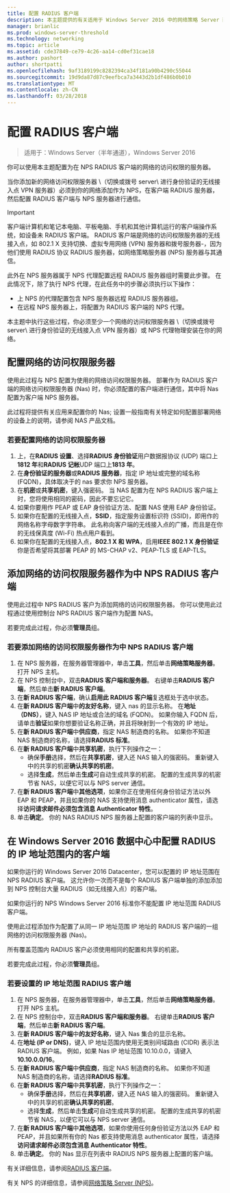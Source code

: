 ```yaml
---
title: 配置 RADIUS 客户端
description: 本主题提供的有关适用于 Windows Server 2016 中的网络策略 Server 配置 RADIUS 客户端的信息。
manager: brianlic
ms.prod: windows-server-threshold
ms.technology: networking
ms.topic: article
ms.assetid: cde37849-ce79-4c26-aa14-cd0ef31cae18
ms.author: pashort
author: shortpatti
ms.openlocfilehash: 9af3189199c8282394ca34f181a90b4290c55044
ms.sourcegitcommit: 19d9da87d87c9eefbca7a3443d2b1df486b0b010
ms.translationtype: MT
ms.contentlocale: zh-CN
ms.lasthandoff: 03/28/2018
---
```

# <a name="configure-radius-clients"></a>配置 RADIUS 客户端

>适用于：Windows Server（半年通道），Windows Server 2016

你可以使用本主题配置为在 NPS RADIUS 客户端的网络的访问权限的服务器。

当你添加新的网络访问权限服务器 \（切换或拨号 server\ 进行身份验证的无线接入点 VPN 服务器）必须到你的网络添加作为 NPS，在客户端 RADIUS 服务器，然后配置 RADIUS 客户端与 NPS 服务器进行通信。

>[!IMPORTANT]
>客户端计算机和笔记本电脑、平板电脑、手机和其他计算机运行的客户端操作系统，如设备未 RADIUS 客户端。 RADIUS 客户端是网络的访问权限服务器的无线接入点，如 802.1 X 支持切换、虚拟专用网络 (VPN) 服务器和拨号服务器-，因为他们使用 RADIUS 协议 RADIUS 服务器，如网络策略服务器 \(NPS\) 服务器与其通信。

此外在 NPS 服务器属于 NPS 代理配置远程 RADIUS 服务器组时需要此步骤。 在此情况下，除了执行 NPS 代理，在此任务中的步骤必须执行以下操作：

- 上 NPS 的代理配置包含 NPS 服务器远程 RADIUS 服务器组。
- 在远程 NPS 服务器上，将配置为 RADIUS 客户端的 NPS 代理。

本主题中执行这些过程，你必须至少一个网络的访问权限服务器 \（切换或拨号 server\ 进行身份验证的无线接入点 VPN 服务器）或 NPS 代理物理安装在你的网络。

## <a name="configure-the-network-access-server"></a>配置网络的访问权限服务器

使用此过程与 NPS 配置为使用的网络访问权限服务器。 部署作为 RADIUS 客户端的网络访问权限服务器 (Nas) 时，你必须配置的客户端进行通信，其中将 Nas 配置为客户端 NPS 服务器。

此过程将提供有关应用来配置你的 Nas; 设置一般指南有关特定如何配置部署网络的设备上的说明，请参阅 NAS 产品文档。

### <a name="to-configure-the-network-access-server"></a>若要配置网络的访问权限服务器

1. 上，在**RADIUS 设置**、选择**RADIUS 身份验证**用户数据报协议 (UDP) 端口上**1812 年**和**RADIUS 记帐**UDP 端口上**1813 年**。
2. 在**身份验证的服务器**或**RADIUS 服务器**，指定 IP 地址或完整的域名称 (FQDN)，具体取决于的 nas 要求你 NPS 服务器。 
3. 在**机密**或**共享机密**，键入强密码。 当 NAS 配置为在 NPS RADIUS 客户端上时，您将使用相同的密码，因此不要忘记它。
4. 如果你要用作 PEAP 或 EAP 身份验证方法、配置 NAS 使用 EAP 身份验证。
5. 如果你在配置的无线接入点，**SSID**，指定服务设置标识符 \(SSID\)，即用作的网络名称字母数字字符串。 此名称向客户端的无线接入点的广播，而且是在你的无线保真度 \(Wi-Fi\) 热点用户看到。
6. 如果你在配置的无线接入点，**802.1 X 和 WPA**，启用**IEEE 802.1 X 身份验证**你是否希望将其部署 PEAP 的 MS-CHAP v2、PEAP-TLS 或 EAP-TLS。

## <a name="add-the-network-access-server-as-a-radius-client-in-nps"></a>添加网络的访问权限服务器作为中 NPS RADIUS 客户端

使用此过程中 NPS RADIUS 客户为添加网络的访问权限服务器。 你可以使用此过程通过使用控制台 NPS RADIUS 客户端作为配置 NAS。

若要完成此过程，你必须**管理员**组。

### <a name="to-add-a-network-access-server-as-a-radius-client-in-nps"></a>若要添加网络的访问权限服务器作为中 NPS RADIUS 客户端

1. 在 NPS 服务器，在服务器管理器中，单击**工具**，然后单击**网络策略服务器**。 打开 NPS 主机。
2. 在 NPS 控制台中，双击**RADIUS 客户端和服务器**。 右键单击**RADIUS 客户端**，然后单击**新 RADIUS 客户端**。 
3. 在**新 RADIUS 客户端**，确认**启用此 RADIUS 客户端**复选框处于选中状态。
4. 在**新 RADIUS 客户端**中**的友好名称**，键入 nas 的显示名称。 在**地址（DNS）**，键入 NAS IP 地址或合法的域名 (FQDN)。 如果你输入 FQDN 后，请单击**验证**如果你想要验证名称正确，并且将映射到一个有效的 IP 地址。 
5. 在**新 RADIUS 客户端**中**供应商**，指定 NAS 制造商的名称。 如果你不知道 NAS 制造商的名称，请选择**RADIUS 标准**。
6. 在**新 RADIUS 客户端**中**共享机密**，执行下列操作之一：
    - 确保**手册**选择，然后在**共享机密**，键入还 NAS 输入的强密码。 重新键入中的共享的机密**确认共享的机密**。
    - 选择**生成**，然后单击**生成**可自动生成共享的机密。 配置的生成共享的机密节省 NAS，以便它可以与 NPS server 通信。
7. 在**新 RADIUS 客户端**中**其他选项**，如果你正在使用任何身份验证方法以外 EAP 和 PEAP，并且如果你的 NAS 支持使用消息 authenticator 属性，请选择**访问请求邮件必须包含消息 Authenticator 特性**。
8. 单击**确定**。 你的 NAS RADIUS NPS 服务器上配置的客户端的列表中显示。

## <a name="configure-radius-clients-by-ip-address-range-in-windows-server-2016-datacenter"></a>在 Windows Server 2016 数据中心中配置 RADIUS 的 IP 地址范围内的客户端

如果你运行的 Windows Server 2016 Datacenter，您可以配置的 IP 地址范围在 NPS RADIUS 客户端。 这允许你一次而不是每个 RADIUS 客户端单独的添加添加到 NPS 控制台大量 RADIUS（如无线接入点）的客户端。

如果你运行的 NPS Windows Server 2016 标准你不能配置 IP 地址范围 RADIUS 客户端。

使用此过程添加作为配置了从同一 IP 地址范围 IP 地址的 RADIUS 客户端的一组网络的访问权限服务器 (Nas)。

所有覆盖范围内 RADIUS 客户必须使用相同的配置和共享的机密。

若要完成此过程，你必须**管理员**组。

### <a name="to-set-up-radius-clients-by-ip-address-range"></a>若要设置的 IP 地址范围 RADIUS 客户端

1. 在 NPS 服务器，在服务器管理器中，单击**工具**，然后单击**网络策略服务器**。 打开 NPS 主机。
2. 在 NPS 控制台中，双击**RADIUS 客户端和服务器**。 右键单击**RADIUS 客户端**，然后单击**新 RADIUS 客户端**。
3. 在**新 RADIUS 客户端**中**的友好名称**，键入 Nas 集合的显示名称。
4. 在**地址 \(IP or DNS\)**，键入 IP 地址范围内使用无类别间域路由 \(CIDR\) 表示法 RADIUS 客户端。 例如，如果 Nas IP 地址范围 10.10.0.0，请键入**10.10.0.0/16**。
5. 在**新 RADIUS 客户端**中**供应商**，指定 NAS 制造商的名称。 如果你不知道 NAS 制造商的名称，请选择**RADIUS 标准**。
6. 在**新 RADIUS 客户端**中**共享机密**，执行下列操作之一：
    - 确保**手册**选择，然后在**共享机密**，键入还 NAS 输入的强密码。 重新键入中的共享的机密**确认共享的机密**。
    - 选择**生成**，然后单击**生成**可自动生成共享的机密。 配置的生成共享的机密节省 NAS，以便它可以与 NPS server 通信。
7. 在**新 RADIUS 客户端**中**其他选项**，如果你使用任何身份验证方法以外 EAP 和 PEAP，并且如果所有你的 Nas 都支持使用消息 authenticator 属性，请选择**访问请求邮件必须包含消息 Authenticator 特性**。
8. 单击**确定**。 你的 Nas 显示在列表中 RADIUS NPS 服务器上配置的客户端。

有关详细信息，请参阅[RADIUS 客户端](nps-radius-clients.md)。

有关 NPS 的详细信息，请参阅[网络策略 Server (NPS)](nps-top.md)。